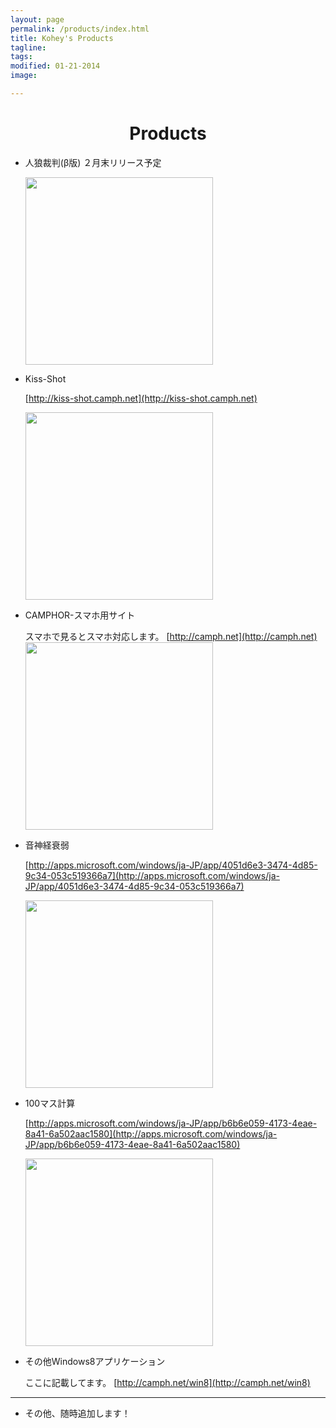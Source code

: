 ```yaml
---
layout: page
permalink: /products/index.html
title: Kohey's Products
tagline: 
tags:
modified: 01-21-2014
image:

---
```

<h1 style="text-align:center;">Products
</h1>

* 人狼裁判(β版)
	２月末リリース予定
	
	<img src="http://gyazo.com/58b9b168f134e91f90a96218c639787f.png" width="300px"/>
	

* Kiss-Shot

	[http://kiss-shot.camph.net](http://kiss-shot.camph.net)

	<img src="http://gyazo.com/bd3c60bc8e65b847ed619a33ac5aca9e.png" width="300px"/>
	

* CAMPHOR-スマホ用サイト
	
	スマホで見るとスマホ対応します。
	[http://camph.net](http://camph.net)
	<img src="http://gyazo.com/bb6a26c6c0cc59249f81fbf8eb4a7025.png" width="300px"/>

	

* 音神経衰弱

	[http://apps.microsoft.com/windows/ja-JP/app/4051d6e3-3474-4d85-9c34-053c519366a7](http://apps.microsoft.com/windows/ja-JP/app/4051d6e3-3474-4d85-9c34-053c519366a7)
	
	<img src="http://wscont2.apps.microsoft.com/winstore/1x/4eea68fc-eaa7-4a6a-b7fc-f279a47f4cff/Screenshot.73895.1000002.jpg" width="300px">
	

* 100マス計算

	[http://apps.microsoft.com/windows/ja-JP/app/b6b6e059-4173-4eae-8a41-6a502aac1580](http://apps.microsoft.com/windows/ja-JP/app/b6b6e059-4173-4eae-8a41-6a502aac1580)
	
	<img src="http://wscont2.apps.microsoft.com/winstore/1x/c42076e1-cba5-4b43-b225-609bb84a3c9a/Screenshot.74879.1000002.jpg" width="300px" />
	
* その他Windows8アプリケーション
	
	ここに記載してます。
	[http://camph.net/win8](http://camph.net/win8)
	


--------

* その他、随時追加します！




	






	





	

	
